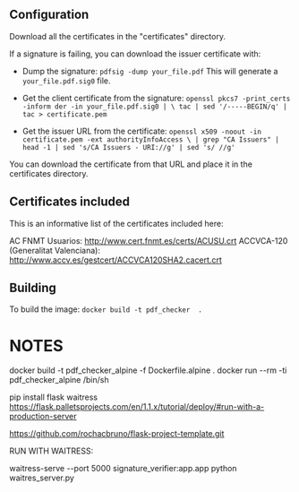 ## Configuration
Download all the certificates in the "certificates" directory.

If a signature is failing, you can download the issuer certificate with:
- Dump the signature:
  `pdfsig -dump your_file.pdf`
  This will generate a `your_file.pdf.sig0` file.

- Get the client certificate from the signature:
  `openssl pkcs7 -print_certs -inform der -in your_file.pdf.sig0 | \
          tac | sed '/-----BEGIN/q' | tac > certificate.pem`

- Get the issuer URL from the certificate:
  `openssl x509 -noout -in certificate.pem -ext authorityInfoAccess \
    | grep "CA Issuers" | head -1 | sed 's/CA Issuers - URI://g' | sed 's/ //g'`

You can download the certificate from that URL and place it in the certificates directory.

## Certificates included
This is an informative list of the certificates included here:

AC FNMT Usuarios:                     http://www.cert.fnmt.es/certs/ACUSU.crt
ACCVCA-120 (Generalitat Valenciana):  http://www.accv.es/gestcert/ACCVCA120SHA2.cacert.crt

## Building
To build the image:
`docker build -t pdf_checker  .`


# NOTES
docker build -t pdf_checker_alpine  -f Dockerfile.alpine .
docker run --rm -ti pdf_checker_alpine /bin/sh

pip install flask waitress
https://flask.palletsprojects.com/en/1.1.x/tutorial/deploy/#run-with-a-production-server

https://github.com/rochacbruno/flask-project-template.git



RUN WITH WAITRESS:

waitress-serve --port 5000 signature_verifier:app.app
python waitres_server.py
